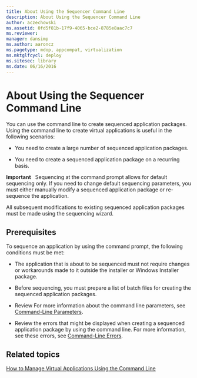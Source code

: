 ```yaml
---
title: About Using the Sequencer Command Line
description: About Using the Sequencer Command Line
author: aczechowski
ms.assetid: 0fd5f81b-17f9-4065-bce2-8785e8aac7c7
ms.reviewer: 
manager: dansimp
ms.author: aaroncz
ms.pagetype: mdop, appcompat, virtualization
ms.mktglfcycl: deploy
ms.sitesec: library
ms.date: 06/16/2016
---
```



# About Using the Sequencer Command Line


You can use the command line to create sequenced application packages. Using the command line to create virtual applications is useful in the following scenarios:

-   You need to create a large number of sequenced application packages.

-   You need to create a sequenced application package on a recurring basis.

**Important**  
Sequencing at the command prompt allows for default sequencing only. If you need to change default sequencing parameters, you must either manually modify a sequenced application package or re-sequence the application.

 

All subsequent modifications to existing sequenced application packages must be made using the sequencing wizard.

## Prerequisites


To sequence an application by using the command prompt, the following conditions must be met:

-   The application that is about to be sequenced must not require changes or workarounds made to it outside the installer or Windows Installer package.

-   Before sequencing, you must prepare a list of batch files for creating the sequenced application packages.

-   Review For more information about the command line parameters, see [Command-Line Parameters](command-line-parameters.md).

-   Review the errors that might be displayed when creating a sequenced application package by using the command line. For more information, see these errors, see [Command-Line Errors](command-line-errors.md).

## Related topics


[How to Manage Virtual Applications Using the Command Line](how-to-manage-virtual-applications-using-the-command-line.md)

 

 





